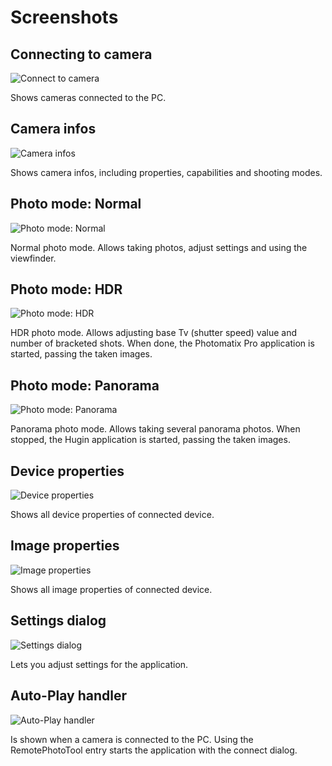 # Screenshots #

## Connecting to camera ##

![Connect to camera](images/connect-camera.png)

Shows cameras connected to the PC. 

## Camera infos ##

![Camera infos](images/camera-info.png)

Shows camera infos, including properties, capabilities and shooting modes.

## Photo mode: Normal ##

![Photo mode: Normal](images/photomode-normal.png)

Normal photo mode. Allows taking photos, adjust settings and using the viewfinder.

## Photo mode: HDR ##

![Photo mode: HDR](images/photomode-hdr.png)

HDR photo mode. Allows adjusting base Tv (shutter speed) value and number of bracketed shots. When done, the Photomatix Pro application is started, passing the taken images.

## Photo mode: Panorama ##

![Photo mode: Panorama](images/photomode-panorama.png)

Panorama photo mode. Allows taking several panorama photos. When stopped, the Hugin application is started, passing the taken images.

## Device properties ##

![Device properties](images/device-properties.png)

Shows all device properties of connected device. 

## Image properties ##

![Image properties](images/image-properties.png)

Shows all image properties of connected device.

## Settings dialog ##

![Settings dialog](images/settings.png)

Lets you adjust settings for the application.

## Auto-Play handler ##

![Auto-Play handler](images/auto-play-handler.png)

Is shown when a camera is connected to the PC. Using the RemotePhotoTool entry starts the application with the connect dialog.
